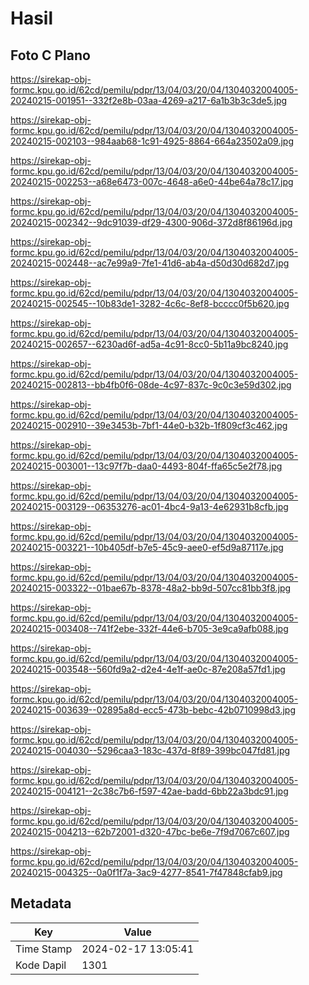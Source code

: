# Hasil

## Foto C Plano

https://sirekap-obj-formc.kpu.go.id/62cd/pemilu/pdpr/13/04/03/20/04/1304032004005-20240215-001951--332f2e8b-03aa-4269-a217-6a1b3b3c3de5.jpg

https://sirekap-obj-formc.kpu.go.id/62cd/pemilu/pdpr/13/04/03/20/04/1304032004005-20240215-002103--984aab68-1c91-4925-8864-664a23502a09.jpg

https://sirekap-obj-formc.kpu.go.id/62cd/pemilu/pdpr/13/04/03/20/04/1304032004005-20240215-002253--a68e6473-007c-4648-a6e0-44be64a78c17.jpg

https://sirekap-obj-formc.kpu.go.id/62cd/pemilu/pdpr/13/04/03/20/04/1304032004005-20240215-002342--9dc91039-df29-4300-906d-372d8f86196d.jpg

https://sirekap-obj-formc.kpu.go.id/62cd/pemilu/pdpr/13/04/03/20/04/1304032004005-20240215-002448--ac7e99a9-7fe1-41d6-ab4a-d50d30d682d7.jpg

https://sirekap-obj-formc.kpu.go.id/62cd/pemilu/pdpr/13/04/03/20/04/1304032004005-20240215-002545--10b83de1-3282-4c6c-8ef8-bcccc0f5b620.jpg

https://sirekap-obj-formc.kpu.go.id/62cd/pemilu/pdpr/13/04/03/20/04/1304032004005-20240215-002657--6230ad6f-ad5a-4c91-8cc0-5b11a9bc8240.jpg

https://sirekap-obj-formc.kpu.go.id/62cd/pemilu/pdpr/13/04/03/20/04/1304032004005-20240215-002813--bb4fb0f6-08de-4c97-837c-9c0c3e59d302.jpg

https://sirekap-obj-formc.kpu.go.id/62cd/pemilu/pdpr/13/04/03/20/04/1304032004005-20240215-002910--39e3453b-7bf1-44e0-b32b-1f809cf3c462.jpg

https://sirekap-obj-formc.kpu.go.id/62cd/pemilu/pdpr/13/04/03/20/04/1304032004005-20240215-003001--13c97f7b-daa0-4493-804f-ffa65c5e2f78.jpg

https://sirekap-obj-formc.kpu.go.id/62cd/pemilu/pdpr/13/04/03/20/04/1304032004005-20240215-003129--06353276-ac01-4bc4-9a13-4e62931b8cfb.jpg

https://sirekap-obj-formc.kpu.go.id/62cd/pemilu/pdpr/13/04/03/20/04/1304032004005-20240215-003221--10b405df-b7e5-45c9-aee0-ef5d9a87117e.jpg

https://sirekap-obj-formc.kpu.go.id/62cd/pemilu/pdpr/13/04/03/20/04/1304032004005-20240215-003322--01bae67b-8378-48a2-bb9d-507cc81bb3f8.jpg

https://sirekap-obj-formc.kpu.go.id/62cd/pemilu/pdpr/13/04/03/20/04/1304032004005-20240215-003408--741f2ebe-332f-44e6-b705-3e9ca9afb088.jpg

https://sirekap-obj-formc.kpu.go.id/62cd/pemilu/pdpr/13/04/03/20/04/1304032004005-20240215-003548--560fd9a2-d2e4-4e1f-ae0c-87e208a57fd1.jpg

https://sirekap-obj-formc.kpu.go.id/62cd/pemilu/pdpr/13/04/03/20/04/1304032004005-20240215-003639--02895a8d-ecc5-473b-bebc-42b0710998d3.jpg

https://sirekap-obj-formc.kpu.go.id/62cd/pemilu/pdpr/13/04/03/20/04/1304032004005-20240215-004030--5296caa3-183c-437d-8f89-399bc047fd81.jpg

https://sirekap-obj-formc.kpu.go.id/62cd/pemilu/pdpr/13/04/03/20/04/1304032004005-20240215-004121--2c38c7b6-f597-42ae-badd-6bb22a3bdc91.jpg

https://sirekap-obj-formc.kpu.go.id/62cd/pemilu/pdpr/13/04/03/20/04/1304032004005-20240215-004213--62b72001-d320-47bc-be6e-7f9d7067c607.jpg

https://sirekap-obj-formc.kpu.go.id/62cd/pemilu/pdpr/13/04/03/20/04/1304032004005-20240215-004325--0a0f1f7a-3ac9-4277-8541-7f47848cfab9.jpg


## Metadata

| Key        | Value               |
| ---------- | ------------------- |
| Time Stamp | 2024-02-17 13:05:41 |
| Kode Dapil | 1301                |



